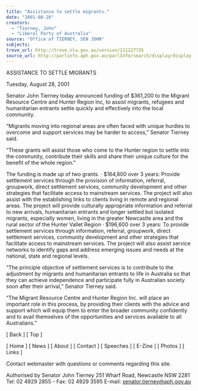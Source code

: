 ```yaml
---
title: "Assistance to settle migrants."
date: "2001-08-28"
creators:
  - "Tierney, John"
  - "Liberal Party of Australia"
source: "Office of TIERNEY, SEN JOHN"
subjects:
trove_url: http://trove.nla.gov.au/version/211227735
source_url: http://parlinfo.aph.gov.au/parlInfo/search/display/display.w3p;query=Id%3A%22media/pressrel/GII56%22
---
```


 ASSISTANCE TO SETTLE MIGRANTS

 Tuesday, August 28, 2001

 Senator John Tierney today announced funding of $361,200 to the Migrant Resource Centre and Hunter Region Inc, to assist migrants, refugees and humanitarian entrants settle quickly and effectively into the local community.

 “Migrants moving into regional areas are often faced with unique hurdles to overcome and support services may be harder to access,” Senator Tierney said.

 “These grants will assist those who come to the Hunter region to settle into the community, contribute their skills and share their unique culture for the benefit of the whole region.”

 The funding is made up of two grants. · $164,600 over 3 years: Provide settlement services through the provision of information, referral, groupwork, direct settlement services, community development and other strategies that facilitate access to mainstream services. The project will also assist with the establishing links to clients living in remote and regional areas. The project will provide culturally appropriate information and referral to new arrivals, humanitarian entrants and longer settled but isolated migrants, especially women, living in the greater Newcastle area and the rural sector of the Hunter Vallet Region · $196,600 over 3 years: To provide settlement services through information, referral, groupwork, direct settlement services, community development and other strategies that facilitate access to mainstream services. The project will also assist service networks to identify gaps and address emerging issues and needs at the national, state and regional levels.

 “The principle objective of settlement services is to contribute to the adjustment by migrants and humanitarian entrants to life in Australia so that they can achieve independence and participate fully in Australian society soon after their arrival,” Senator Tierney said.

 “The Migrant Resource Centre and Hunter Region Inc. will place an important role in this process, by providing their clients with the advice and support which will equip them to enter the broader community confidently and to avail themselves of the opportunities and services available to all Australians.”

 [ Back ] [ Top ]

 [ Home ] [ News ] [ About ] [ Contact ] [ Speeches ] [ E-Zine ] [ Photos ] [ Links ]

 Contact webmaster with questions or comments regarding this site.

 Authorised by Senator John Tierney 251 Wharf Road, Newcastle NSW 2281 Tel: 02 4929 2855 - Fax: 02 4929 3595 E-mail: senator.tierney@aph.gov.au

